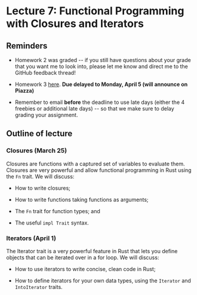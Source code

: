 # Lecture 7: Functional Programming with Closures and Iterators

## Reminders

- Homework 2 was graded -- if you still have questions about your grade that you want me to look into, please let me know and direct me to the GitHub feedback thread!

- Homework 3 [here](https://github.com/upenn-cis198/homework3).
**Due delayed to Monday, April 5 (will announce on Piazza)**

- Remember to email **before** the deadline to use late days (either the 4 freebies or additional late days) -- so that we make sure to delay grading your assignment.

## Outline of lecture

### Closures (March 25)

Closures are functions with a captured set of variables to evaluate them.
Closures are very powerful and allow functional programming in Rust
using the `Fn` trait.
We will discuss:

- How to write closures;

- How to write functions taking functions as arguments;

- The `Fn` trait for function types; and

- The useful `impl Trait` syntax.

### Iterators (April 1)

The Iterator trait is a very powerful feature in Rust that lets
you define objects that can be iterated over in a for loop. We will discuss:

- How to use iterators to write concise, clean code in Rust;

- How to define iterators for your own data types, using the `Iterator` and `IntoIterator` traits.
